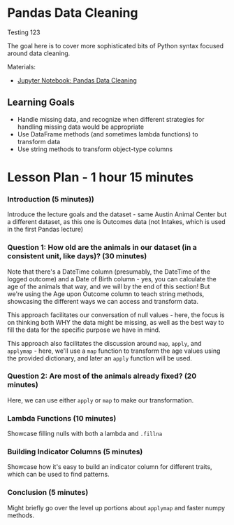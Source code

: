 # Pandas Data Cleaning

Testing 123

The goal here is to cover more sophisticated bits of Python syntax focused around data cleaning.

Materials: 
- [Jupyter Notebook: Pandas Data Cleaning](pandas_data_cleaning.ipynb)

## Learning Goals

- Handle missing data, and recognize when different strategies for handling missing data would be appropriate
- Use DataFrame methods (and sometimes lambda functions) to transform data
- Use string methods to transform object-type columns

# Lesson Plan - 1 hour 15 minutes

### Introduction (5 minutes))

Introduce the lecture goals and the dataset - same Austin Animal Center but a different dataset, as this one is Outcomes data (not Intakes, which is used in the first Pandas lecture)

### Question 1: How old are the animals in our dataset (in a consistent unit, like days)? (30 minutes)

Note that there's a DateTime column (presumably, the DateTime of the logged outcome) and a Date of Birth column - yes, you can calculate the age of the animals that way, and we will by the end of this section! But we're using the Age upon Outcome column to teach string methods, showcasing the different ways we can access and transform data. 

This approach facilitates our conversation of null values - here, the focus is on thinking both WHY the data might be missing, as well as the best way to fill the data for the specific purpose we have in mind.

This approach also facilitates the discussion around `map`, `apply`, and `applymap` - here, we'll use a `map` function to transform the age values using the provided dictionary, and later an `apply` function will be used.

### Question 2: Are most of the animals already fixed? (20 minutes)

Here, we can use either `apply` or `map` to make our transformation. 

### Lambda Functions (10 minutes)

Showcase filling nulls with both a lambda and `.fillna`

### Building Indicator Columns (5 minutes)

Showcase how it's easy to build an indicator column for different traits, which can be used to find patterns.

### Conclusion (5 minutes)

Might briefly go over the level up portions about `applymap` and faster numpy methods.
